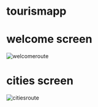 # tourismapp
# welcome screen
![welcomeroute](https://user-images.githubusercontent.com/124202145/221407546-33e0d08a-5dd8-4c6b-bd3c-86ef22189453.png)

# cities screen
![citiesroute](https://user-images.githubusercontent.com/124202145/221407777-7f9aaada-0c29-4811-a610-41dabc558231.png)


